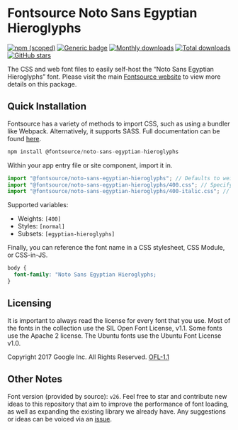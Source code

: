 # Fontsource Noto Sans Egyptian Hieroglyphs

[![npm (scoped)](https://img.shields.io/npm/v/@fontsource/noto-sans-egyptian-hieroglyphs?color=brightgreen)](https://www.npmjs.com/package/@fontsource/noto-sans-egyptian-hieroglyphs) [![Generic badge](https://img.shields.io/badge/fontsource-passing-brightgreen)](https://github.com/fontsource/fontsource) [![Monthly downloads](https://badgen.net/npm/dm/@fontsource/noto-sans-egyptian-hieroglyphs)](https://github.com/fontsource/fontsource) [![Total downloads](https://badgen.net/npm/dt/@fontsource/noto-sans-egyptian-hieroglyphs)](https://github.com/fontsource/fontsource) [![GitHub stars](https://img.shields.io/github/stars/fontsource/fontsource.svg?style=social&label=Star)](https://github.com/fontsource/fontsource/stargazers)

The CSS and web font files to easily self-host the “Noto Sans Egyptian Hieroglyphs” font. Please visit the main [Fontsource website](https://fontsource.org/fonts/noto-sans-egyptian-hieroglyphs) to view more details on this package.

## Quick Installation

Fontsource has a variety of methods to import CSS, such as using a bundler like Webpack. Alternatively, it supports SASS. Full documentation can be found [here](https://beta.fontsource.org/docs/getting-started/introduction).

```javascript
npm install @fontsource/noto-sans-egyptian-hieroglyphs
```

Within your app entry file or site component, import it in.

```javascript
import "@fontsource/noto-sans-egyptian-hieroglyphs"; // Defaults to weight 400
import "@fontsource/noto-sans-egyptian-hieroglyphs/400.css"; // Specify weight
import "@fontsource/noto-sans-egyptian-hieroglyphs/400-italic.css"; // Specify weight and style

```

Supported variables:
- Weights: `[400]`
- Styles: `[normal]`
- Subsets: `[egyptian-hieroglyphs]`

Finally, you can reference the font name in a CSS stylesheet, CSS Module, or CSS-in-JS.

```css
body {
  font-family: "Noto Sans Egyptian Hieroglyphs;
}
```

## Licensing
It is important to always read the license for every font that you use.
Most of the fonts in the collection use the SIL Open Font License, v1.1. Some fonts use the Apache 2 license. The Ubuntu fonts use the Ubuntu Font License v1.0.

Copyright 2017 Google Inc. All Rights Reserved.
[OFL-1.1](http://scripts.sil.org/OFL)

## Other Notes
Font version (provided by source): `v26`.
Feel free to star and contribute new ideas to this repository that aim to improve the performance of font loading, as well as expanding the existing library we already have. Any suggestions or ideas can be voiced via an [issue](https://github.com/fontsource/fontsource/issues).